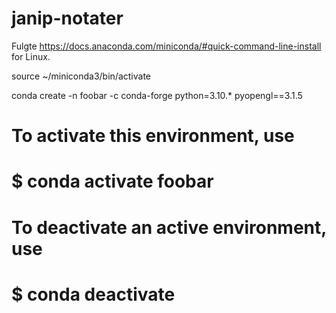 # janip-notater

Fulgte https://docs.anaconda.com/miniconda/#quick-command-line-install
for Linux.

source ~/miniconda3/bin/activate

conda create -n foobar -c conda-forge python=3.10.* pyopengl==3.1.5


#                                                                                                                                                             
# To activate this environment, use                                                                                                                           
#                                                                                                                                                             
#     $ conda activate foobar                                                                                                                                 
#                                                                                                                                                             
# To deactivate an active environment, use                                                                                                                    
#                                                                                                                                                             
#     $ conda deactivate   
